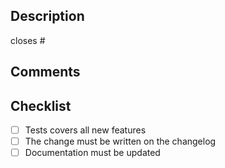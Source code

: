 ## Description
closes #

## Comments

## Checklist

- [ ] Tests covers all new features
- [ ] The change must be written on the changelog
- [ ] Documentation must be updated
